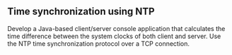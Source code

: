 

## Time synchronization using NTP

Develop a Java-based client/server console application that calculates the time difference 
between the system clocks of both client and server. Use the NTP time synchronization 
protocol over a TCP connection. 